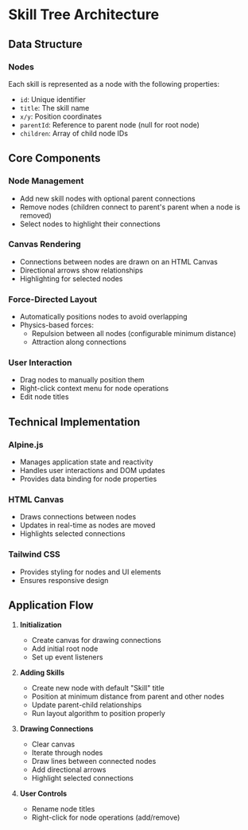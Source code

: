 # Skill Tree Architecture

## Data Structure

### Nodes
Each skill is represented as a node with the following properties:
- `id`: Unique identifier
- `title`: The skill name
- `x/y`: Position coordinates
- `parentId`: Reference to parent node (null for root node)
- `children`: Array of child node IDs

## Core Components

### Node Management
- Add new skill nodes with optional parent connections
- Remove nodes (children connect to parent's parent when a node is removed)
- Select nodes to highlight their connections

### Canvas Rendering
- Connections between nodes are drawn on an HTML Canvas
- Directional arrows show relationships
- Highlighting for selected nodes

### Force-Directed Layout
- Automatically positions nodes to avoid overlapping
- Physics-based forces:
  - Repulsion between all nodes (configurable minimum distance)
  - Attraction along connections

### User Interaction
- Drag nodes to manually position them
- Right-click context menu for node operations
- Edit node titles

## Technical Implementation

### Alpine.js
- Manages application state and reactivity
- Handles user interactions and DOM updates
- Provides data binding for node properties

### HTML Canvas
- Draws connections between nodes
- Updates in real-time as nodes are moved
- Highlights selected connections

### Tailwind CSS
- Provides styling for nodes and UI elements
- Ensures responsive design

## Application Flow

1. **Initialization**
   - Create canvas for drawing connections
   - Add initial root node
   - Set up event listeners

2. **Adding Skills**
   - Create new node with default "Skill" title
   - Position at minimum distance from parent and other nodes
   - Update parent-child relationships
   - Run layout algorithm to position properly

3. **Drawing Connections**
   - Clear canvas
   - Iterate through nodes
   - Draw lines between connected nodes
   - Add directional arrows
   - Highlight selected connections

4. **User Controls**
   - Rename node titles
   - Right-click for node operations (add/remove)
